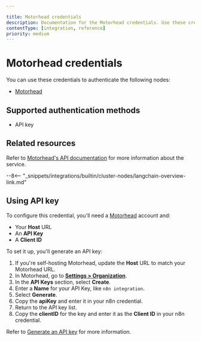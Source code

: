```yaml
---

title: Motorhead credentials
description: Documentation for the Motorhead credentials. Use these credentials to authenticate Motorhead in n8n, a workflow automation platform.
contentType: [integration, reference]
priority: medium
---
```


# Motorhead credentials

You can use these credentials to authenticate the following nodes:

* [Motorhead](/integrations/builtin/cluster-nodes/sub-nodes/n8n-nodes-langchain.memorymotorhead.md)

## Supported authentication methods

- API key

## Related resources

Refer to [Motorhead's API documentation](https://docs.getmetal.io/rest-api/introduction) for more information about the service.

--8<-- "_snippets/integrations/builtin/cluster-nodes/langchain-overview-link.md"

## Using API key

To configure this credential, you'll need a [Motorhead](https://www.metal.ai/) account and:

- Your **Host** URL
- An **API Key**
- A **Client ID**

To set it up, you'll generate an API key:

1. If you're self-hosting Motorhead, update the **Host** URL to match your Motorhead URL.
2. In Motorhead, go to [**Settings > Organization**](https://app.getmetal.io/settings/organization).
3. In the **API Keys** section, select **Create**.
4. Enter a **Name** for your API Key, like `n8n integration`.
5. Select **Generate**.
6. Copy the **apiKey** and enter it in your n8n credential.
7. Return to the API key list.
8. Copy the **clientID** for the key and enter it as the **Client ID** in your n8n credential.

Refer to [Generate an API key](https://docs.getmetal.io/guides/misc-get-keys) for more information.
